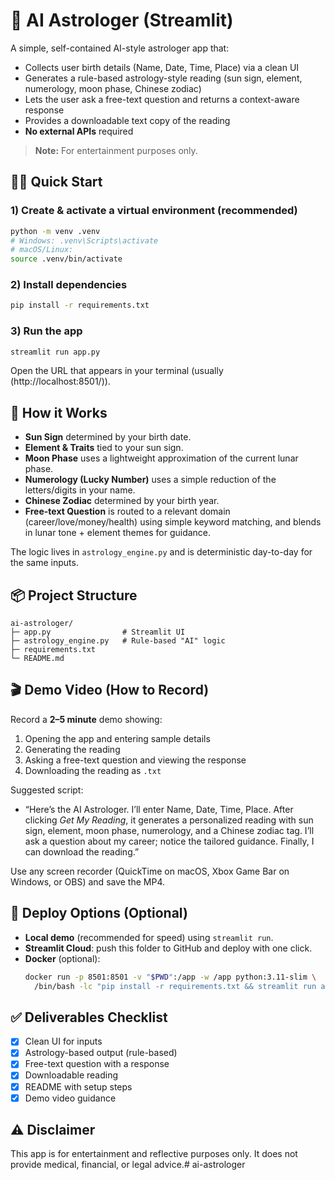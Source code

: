 # 🔮 AI Astrologer (Streamlit)

A simple, self-contained AI-style astrologer app that:
- Collects user birth details (Name, Date, Time, Place) via a clean UI
- Generates a rule-based astrology-style reading (sun sign, element, numerology, moon phase, Chinese zodiac)
- Lets the user ask a free-text question and returns a context-aware response
- Provides a downloadable text copy of the reading
- **No external APIs** required

> **Note:** For entertainment purposes only.

## 🏃‍♂️ Quick Start

### 1) Create & activate a virtual environment (recommended)

```bash
python -m venv .venv
# Windows: .venv\Scripts\activate
# macOS/Linux:
source .venv/bin/activate
```

### 2) Install dependencies
```bash
pip install -r requirements.txt
```

### 3) Run the app
```bash
streamlit run app.py
```
Open the URL that appears in your terminal (usually (http://localhost:8501/)).

## 🧠 How it Works

- **Sun Sign** determined by your birth date.
- **Element & Traits** tied to your sun sign.
- **Moon Phase** uses a lightweight approximation of the current lunar phase.
- **Numerology (Lucky Number)** uses a simple reduction of the letters/digits in your name.
- **Chinese Zodiac** determined by your birth year.
- **Free-text Question** is routed to a relevant domain (career/love/money/health) using simple keyword matching, and blends in lunar tone + element themes for guidance.

The logic lives in `astrology_engine.py` and is deterministic day-to-day for the same inputs.

## 📦 Project Structure

```
ai-astrologer/
├─ app.py                # Streamlit UI
├─ astrology_engine.py   # Rule-based "AI" logic
├─ requirements.txt
└─ README.md
```

## 🎬 Demo Video (How to Record)

Record a **2–5 minute** demo showing:
1. Opening the app and entering sample details
2. Generating the reading
3. Asking a free-text question and viewing the response
4. Downloading the reading as `.txt`

Suggested script:
- “Here’s the AI Astrologer. I’ll enter Name, Date, Time, Place. After clicking *Get My Reading*, it generates a personalized reading with sun sign, element, moon phase, numerology, and a Chinese zodiac tag. I’ll ask a question about my career; notice the tailored guidance. Finally, I can download the reading.”

Use any screen recorder (QuickTime on macOS, Xbox Game Bar on Windows, or OBS) and save the MP4.

## 🚀 Deploy Options (Optional)

- **Local demo** (recommended for speed) using `streamlit run`.
- **Streamlit Cloud**: push this folder to GitHub and deploy with one click.
- **Docker** (optional):
  ```bash
  docker run -p 8501:8501 -v "$PWD":/app -w /app python:3.11-slim \
    /bin/bash -lc "pip install -r requirements.txt && streamlit run app.py --server.port 8501 --server.address 0.0.0.0"
  ```

## ✅ Deliverables Checklist

- [x] Clean UI for inputs
- [x] Astrology-based output (rule-based)
- [x] Free-text question with a response
- [x] Downloadable reading
- [x] README with setup steps
- [x] Demo video guidance

## ⚠️ Disclaimer

This app is for entertainment and reflective purposes only. It does not provide medical, financial, or legal advice.# ai-astrologer
